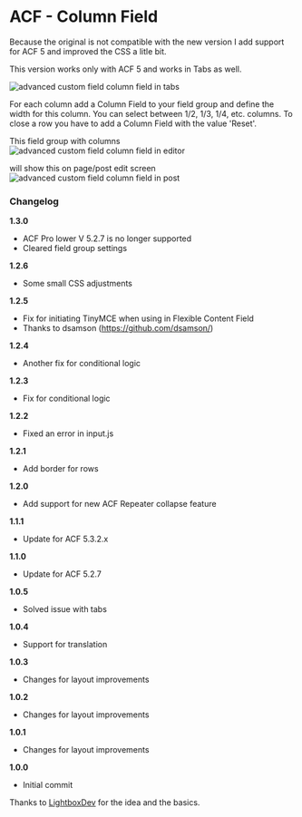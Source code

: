 ACF - Column Field
==================

Because the original is not compatible with the new version I add support for ACF 5 and improved the CSS a litle bit.

This version works only with ACF 5 and works in Tabs as well.

![advanced custom field column field in tabs](http://www.dreihochzwo.de/download/acf_columns.png)

For each column add a Column Field to your field group and define the width for this column. You can select between 1/2, 1/3, 1/4, etc. columns. To close a row you have to add a Column Field with the value 'Reset'.

This field group with columns
![advanced custom field column field in editor](http://www.dreihochzwo.de/download/acf_column_editor.png)

will show this on page/post edit screen
![advanced custom field column field in post](http://www.dreihochzwo.de/download/acf_column_page.png)


### Changelog
**1.3.0**
* ACF Pro lower V 5.2.7 is no longer supported
* Cleared field group settings

**1.2.6**
* Some small CSS adjustments

**1.2.5**
* Fix for initiating TinyMCE when using in Flexible Content Field
* Thanks to dsamson (https://github.com/dsamson/)

**1.2.4**
* Another fix for conditional logic

**1.2.3**
* Fix for conditional logic

**1.2.2**
* Fixed an error in input.js

**1.2.1**
* Add border for rows

**1.2.0**
* Add support for new ACF Repeater collapse feature

**1.1.1**
* Update for ACF 5.3.2.x

**1.1.0**
* Update for ACF 5.2.7

**1.0.5**
* Solved issue with tabs

**1.0.4**
* Support for translation

**1.0.3**
* Changes for layout improvements

**1.0.2**
* Changes for layout improvements

**1.0.1**
* Changes for layout improvements

**1.0.0**
* Initial commit

Thanks to <a href="https://github.com/LightboxDev">LightboxDev</a> for the idea and the basics.
